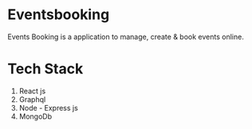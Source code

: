 # Eventsbooking
Events Booking is a application to manage, create & book events online.

# Tech Stack
  1) React js
  2) Graphql
  3) Node - Express js
  4) MongoDb